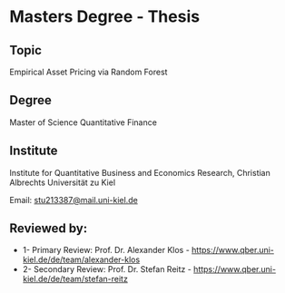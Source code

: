 # Masters Degree - Thesis
## Topic
Empirical Asset Pricing via Random Forest

## Degree
Master of Science Quantitative Finance

## Institute
Institute for Quantitative Business and Economics Research,
Christian Albrechts Universität zu Kiel

Email: stu213387@mail.uni-kiel.de

## Reviewed by:
* 1- Primary Review: Prof. Dr. Alexander Klos - https://www.qber.uni-kiel.de/de/team/alexander-klos
* 2- Secondary Review: Prof. Dr. Stefan Reitz - https://www.qber.uni-kiel.de/de/team/stefan-reitz


